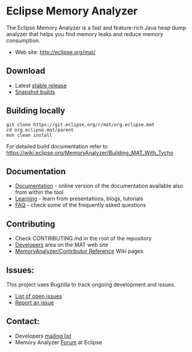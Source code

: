 Eclipse Memory Analyzer
====================

The Eclipse Memory Analyzer is a fast and feature-rich Java heap dump analyzer that helps you find memory leaks and reduce memory consumption.

- Web site: <http://eclipse.org/mat/>

Download
----------------

- Latest [stable release](https://www.eclipse.org/mat/downloads.php)
- [Snapshot builds](https://www.eclipse.org/mat/snapshotBuilds.php)

Building locally
----------------

    git clone https://git.eclipse.org/r/mat/org.eclipse.mat
    cd org.eclipse.mat/parent
    mvn clean install

For detailed build documentation refer to <https://wiki.eclipse.org/MemoryAnalyzer/Building_MAT_With_Tycho>

Documentation
----------------

- [Documentation](http://help.eclipse.org/index.jsp?topic=/org.eclipse.mat.ui.help/welcome.html) - online version of the documentation available also from within the tool
- [Learning](https://wiki.eclipse.org/MemoryAnalyzer/Learning_Material) - learn from presentations, blogs, tutorials
- [FAQ](http://wiki.eclipse.org/index.php/MemoryAnalyzer/FAQ) - check some of the frequently asked questions

Contributing
----------------

- Check CONTRIBUTING.md in the root of the repository
- [Developers](https://www.eclipse.org/mat/developers/) area on the MAT web site
- [MemoryAnalyzer/Contributor Reference](http://wiki.eclipse.org/index.php?title=MemoryAnalyzer/Contributor_Reference) Wiki pages

Issues:
----------------

This project uses Bugzilla to track ongoing development and issues.

- [List of open issues](https://bugs.eclipse.org/bugs/buglist.cgi?product=MAT)
- [Report an issue](https://bugs.eclipse.org/bugs/enter_bug.cgi?product=MAT)

Contact:
----------------

- Developers [mailing list](https://dev.eclipse.org/mailman/listinfo/mat-dev)
- Memory Analyzer [Forum](http://www.eclipse.org/forums/eclipse.memory-analyzer) at Eclipse
